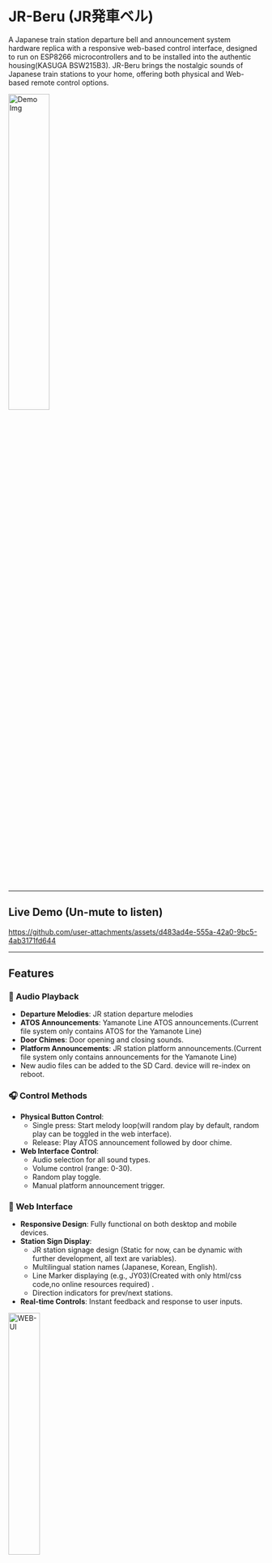 # JR-Beru (JR発車ベル)

A Japanese train station departure bell and announcement system hardware replica with a responsive web-based control interface, designed to run on ESP8266 microcontrollers and to be installed into the authentic housing(KASUGA BSW215B3). JR-Beru brings the nostalgic sounds of Japanese train stations to your home, offering both physical and Web-based remote control options.

<img src="https://github.com/user-attachments/assets/b8e3313f-3a90-4559-a727-2cabf6cd4e1f" alt="Demo Img" style="width:40%; height:auto; ">

---

  ## Live Demo (Un-mute to listen)

https://github.com/user-attachments/assets/d483ad4e-555a-42a0-9bc5-4ab3171fd644

---

## Features

### 🚂 Audio Playback

- **Departure Melodies**: JR station departure melodies
- **ATOS Announcements**: Yamanote Line ATOS announcements.(Current file system only contains ATOS for the Yamanote Line)
- **Door Chimes**: Door opening and closing sounds.
- **Platform Announcements**: JR station platform announcements.(Current file system only contains announcements for the Yamanote Line)
- New audio files can be added to the SD Card. device will re-index on reboot.

### 🎧 Control Methods

- **Physical Button Control**:
  - Single press: Start melody loop(will random play by default, random play can be toggled in the web interface).
  - Release: Play ATOS announcement followed by door chime.
- **Web Interface Control**:
  - Audio selection for all sound types.
  - Volume control (range: 0-30).
  - Random play toggle.
  - Manual platform announcement trigger.

### 📱 Web Interface

- **Responsive Design**: Fully functional on both desktop and mobile devices.
- **Station Sign Display**:
  - JR station signage design (Static for now, can be dynamic with further development, all text are variables).
  - Multilingual station names (Japanese, Korean, English).
  - Line Marker displaying (e.g., JY03)(Created with only html/css code,no online resources required) .
  - Direction indicators for prev/next stations.
- **Real-time Controls**: Instant feedback and response to user inputs.

<img src="https://github.com/user-attachments/assets/da28639d-7efb-4e0b-ba38-c74ee062fd0b" alt="WEB-UI" style="width:35%; height:auto; ">



### 🔧 System Features

- **WiFi Manager**: Simplified WiFi configuration with AP mode fallback.
- **OTA Updates**: Seamless over-the-air firmware updates.
- **Volume Memory**: Retains last volume settings between power cycles.
- **Track Selection Memory**: Remembers the last played tracks for each folder.
- **Serial Output**: Detailed status logs for monitoring and debugging.

---

## Hardware Requirements

- **ESP8266 Board**: Compatible with NodeMCU, Wemos D1 Mini, etc.
- **DFPlayer Mini MP3 Player**
- **SD Card**: Formatted as FAT32 with audio files.
- **Speaker**: Suitable for MP3 playback.
- **Push Button**: [KASUGA BSW215B3.](https://www.amazon.co.jp/-/en/Electric-BSW215B3AB-Switcher-Rainproof-BSW/dp/B07KQ5P8YG)
- **Power Supply**: 5V regulated power source.

---

## Pin Configuration/Wiring

| Pin | Function          |
| --- | ----------------- |
| D5  | DFPlayer RX       |
| D6  | DFPlayer TX       |
| D4  | Main Button Input |

<img src="https://github.com/user-attachments/assets/32dc37f2-a0c2-441c-9ef2-05b297558cea" alt="Wiring" style="width:40%; height:auto; ">




---

## Audio File Structure

The SD card file system must follow this structure:


```
/01/  # Departure melodies
/02/  # ATOS announcements
/03/  # Door chime sounds
/04/  # Platform announcements
```
 - SD File system can be downloaded here: https://github.com/99buntai/JR-BERU-ESP/releases/download/R0.3.7R2.0.5/SD-files-241225.zip

---

## Setup Instructions

1. Format the SD card as FAT32.
2. Copy audio files to the appropriate folders.
3. Connect hardware according to the [Pin Configuration](#pin-configuration).
4. Flash firmware to the ESP8266 using the Arduino IDE.
5. Power on the device.
6. Connect to the "JR-BERU-AP" WiFi network.
7. Configure your WiFi settings via the web interface.
8. Access the web interface at the device’s assigned IP address.

---

## Hardware installation 

- Housing installation (Cut away all the original contactor and glue in a momentary switch.)
<img width="347" alt="Screenshot 2024-12-25 at 16 15 23" src="https://github.com/user-attachments/assets/b7926b30-5ec6-492a-8f21-e18ed6cb1226" />

- Make a Type c port to esp8266 board.
<img width="218" alt="Screenshot 2024-12-25 at 16 15 10" src="https://github.com/user-attachments/assets/42d0ba40-b03e-414c-a4b5-ffe235fed302" />

- Final installation 
<img width="349" alt="Screenshot 2024-12-25 at 16 14 58" src="https://github.com/user-attachments/assets/9a75d714-3629-457a-b01a-fbb4c9df8dc0" />

---

## Web Interface Access

- **URL**: `http://[device-ip]`
<img src="https://github.com/user-attachments/assets/da28639d-7efb-4e0b-ba38-c74ee062fd0b" alt="WEB-UI" style="width:20%; height:auto; ">

---

## Firmware Updates

1. Access `http://[device-ip]/update`.
2. Enter credentials when prompted:
   - **Default OTA Username**: `JR`
   - **Default OTA Password**: `beru`
3. Select the new firmware file.
4. Click upload to update.

---

## Version History

### **MCU-R0.3.7 WebUI-R2.0.5**

- More accurate station sign display.
- Improved audio control reliability.
- Added Reset DF-Player support in WebUI.

### **MCU-R0.3.5 WebUI-R2.0.2**

- Enhanced station sign display.
- Improved audio control reliability.
- Added multilingual support.
- WiFi connection stability improvements.

---

## Serial Monitoring

The device outputs detailed status information via Serial (115200 baud rate). Use the Arduino IDE’s Serial Monitor or any serial terminal to monitor real-time logs.

### Boot Sequence Output

```
===================
JR-Beru Booting
===================
Firmware Version: MCU-RX.X.X WebUI-RX.X.X
Initializing MP3-Player ... (May take 3~5 seconds)
MP3-Player online.
=======Audio File Count:=======
Melody Files: X
Atos Files: X
DoorChime Files: X
VA Files: X
===============================
Starting Wifi Manager...
Wifi Manager Started!
Web server started!
========Boot up Completed!========
```

### Audio Playback Status

- Track selection: `PlayingFolder: X, Playing Audio: Y`
- Random play: `RandomPlay: X/Y`
- Playback completion: `Number:X Play Finished!`
- Door chime triggers: `====Door Chime playing====`

### Error Messages

- `Time Out!`: MP3 player communication timeout.
- `Stack Wrong!`: MP3 player stack error.
- `Card not found`: SD card reading error.
- `Cannot Find File`: Requested audio file not found.
- `File Index Out of Bound`: Invalid file number requested.

### WiFi Status

- Connection status.
- IP address assignment.
- Web server initialization.

### Debugging Tips

1. Open Serial Monitor in Arduino IDE.
2. Set baud rate to 115200.
3. Ensure "Newline" is selected for line ending.
4. Power cycle the device to see boot sequence.
5. Monitor real-time operation status.

---

## Credits

- Station melodies and announcements are the property of JR East.
- Web interface design inspired by JR Yamanote Line station signage.
- Built using the ESP8266 Arduino Core and DFRobotDFPlayerMini library.

---

## License

This project is released under the MIT License. See the `LICENSE` file for details.

---

## Support

For issues and feature requests, please use the [GitHub Issues](https://github.com/99buntai/JR-BERU-ESP/issues) page.

